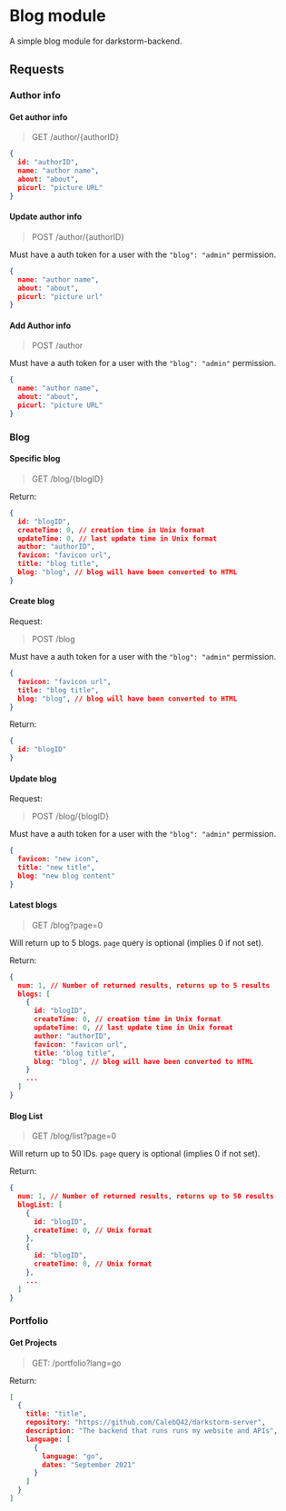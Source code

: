 # Blog module

A simple blog module for darkstorm-backend.

## Requests

### Author info

#### Get author info

> GET /author/{authorID}

```json
{
  id: "authorID",
  name: "author name",
  about: "about",
  picurl: "picture URL"
}
```

#### Update author info

> POST /author/{authorID}

Must have a auth token for a user with the `"blog": "admin"` permission.

```json
{
  name: "author name",
  about: "about",
  picurl: "picture url"
}
```

#### Add Author info

> POST /author

Must have a auth token for a user with the `"blog": "admin"` permission.

```json
{
  name: "author name",
  about: "about",
  picurl: "picture URL"
}
```

### Blog

#### Specific blog

> GET /blog/{blogID}

Return:

```json
{
  id: "blogID",
  createTime: 0, // creation time in Unix format
  updateTime: 0, // last update time in Unix format
  author: "authorID",
  favicon: "favicon url",
  title: "blog title",
  blog: "blog", // blog will have been converted to HTML
}
```

#### Create blog

Request:

> POST /blog

Must have a auth token for a user with the `"blog": "admin"` permission.

```json
{
  favicon: "favicon url",
  title: "blog title",
  blog: "blog", // blog will have been converted to HTML
}
```

Return:

```json
{
  id: "blogID"
}
```

#### Update blog

Request:

> POST /blog/{blogID}

Must have a auth token for a user with the `"blog": "admin"` permission.

```json
{
  favicon: "new icon",
  title: "new title",
  blog: "new blog content"
}
```

#### Latest blogs

> GET /blog?page=0

Will return up to 5 blogs. `page` query is optional (implies 0 if not set).

Return:

```json
{
  num: 1, // Number of returned results, returns up to 5 results
  blogs: [
    {
      id: "blogID",
      createTime: 0, // creation time in Unix format
      updateTime: 0, // last update time in Unix format
      author: "authorID",
      favicon: "favicon url",
      title: "blog title",
      blog: "blog", // blog will have been converted to HTML
    }
    ...
  ]
}
```

#### Blog List

> GET /blog/list?page=0

Will return up to 50 IDs. `page` query is optional (implies 0 if not set).

Return:

```json
{
  num: 1, // Number of returned results, returns up to 50 results
  blogList: [
    {
      id: "blogID",
      createTime: 0, // Unix format
    },
    {
      id: "blogID",
      createTime: 0, // Unix format
    },
    ...
  ]
}
```

### Portfolio

#### Get Projects

> GET: /portfolio?lang=go

Return:

```json
[
  {
    title: "title",
    repository: "https://github.com/CalebQ42/darkstorm-server",
    description: "The backend that runs runs my website and APIs",
    language: [
      {
        language: "go",
        dates: "September 2021"
      }
    ]
  }
]
```
